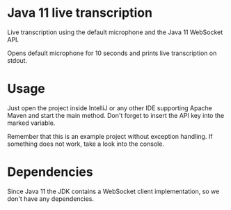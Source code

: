 Java 11 live transcription
=

Live transcription using the default microphone and the Java 11 WebSocket API.

Opens default microphone for 10 seconds and prints live transcription on stdout.

# Usage
Just open the project inside IntelliJ or any other IDE supporting Apache Maven and start the main method. Don't forget to insert the API key into the marked variable.

Remember that this is an example project without exception handling. If something does not work, take a look into the console.

# Dependencies
Since Java 11 the JDK contains a WebSocket client implementation, so we don't have any dependencies.
